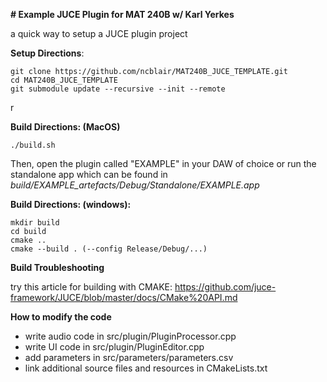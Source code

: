 **# Example JUCE Plugin for MAT 240B w/ Karl Yerkes**

a quick way to setup a JUCE plugin project



**Setup Directions**: 

```
git clone https://github.com/ncblair/MAT240B_JUCE_TEMPLATE.git
cd MAT240B_JUCE_TEMPLATE
git submodule update --recursive --init --remote
```
r


**Build Directions: (MacOS)**

```
./build.sh
```

Then, open the plugin called "EXAMPLE" in your DAW of choice or run the standalone app which can be found in  *build/EXAMPLE_artefacts/Debug/Standalone/EXAMPLE.app*

**Build Directions: (windows):**

```
mkdir build
cd build
cmake ..
cmake --build . (--config Release/Debug/...)
```

**Build Troubleshooting**

try this article for building with CMAKE: https://github.com/juce-framework/JUCE/blob/master/docs/CMake%20API.md



**How to modify the code**

- write audio code in src/plugin/PluginProcessor.cpp 
- write UI code in src/plugin/PluginEditor.cpp
- add parameters in src/parameters/parameters.csv
- link additional source files and resources in CMakeLists.txt